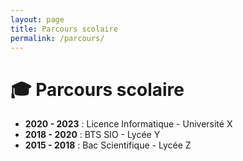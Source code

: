 ```yaml
---
layout: page
title: Parcours scolaire
permalink: /parcours/
---
```


# 🎓 Parcours scolaire

- **2020 - 2023** : Licence Informatique - Université X  
- **2018 - 2020** : BTS SIO - Lycée Y  
- **2015 - 2018** : Bac Scientifique - Lycée Z
